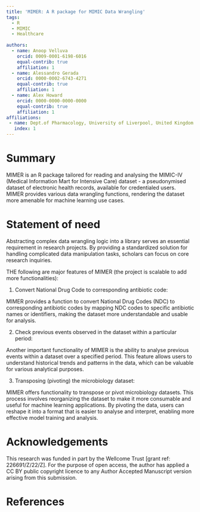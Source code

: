 ```yaml
---
title: 'MIMER: A R package for MIMIC Data Wrangling'
tags:
  - R
  - MIMIC
  - Healthcare
  
authors:
  - name: Anoop Velluva
    orcid: 0009-0001-6198-6016
    equal-contrib: true
    affiliation: 1
  - name: Alessandro Gerada
    orcid: 0000-0002-6743-4271
    equal-contrib: true 
    affiliation: 1
  - name: Alex Howard
    orcid: 0000-0000-0000-0000
    equal-contrib: true
    affiliation: 1
affiliations:
 - name: Dept.of Pharmacology, University of Liverpool, United Kingdom
   index: 1
---
```


# Summary

MIMER is an R package tailored for reading and analysing the MIMIC-IV (Medical Information Mart for Intensive Care) dataset - a pseudonymised dataset of electronic health records, available for credentialed users. MIMER provides various data wrangling functions, rendering the dataset more amenable for machine learning use cases.

# Statement of need

Abstracting complex data wrangling logic into a library serves an essential requirement in research projects. By providing a standardized solution for handling complicated data manipulation tasks, scholars can focus on core research inquiries.


THE following are major features of MIMER (the project is scalable to add more functionalities):

1.  Convert National Drug Code to corresponding antibiotic code:

MIMER provides a function to convert National Drug Codes (NDC) to corresponding antibiotic codes by mapping NDC codes to specific antibiotic names or identifiers, making the dataset more understandable and usable for analysis.

2.  Check previous events observed in the dataset within a particular period:

Another important functionality of MIMER is the ability to analyse previous events within a dataset over a specified period. This feature allows users to understand historical trends and patterns in the data, which can be valuable for various analytical purposes.

3.  Transposing (pivoting) the microbiology dataset:

MIMER offers functionality to transpose or pivot microbiology datasets. This process involves reorganizing the dataset to make it more consumable and useful for machine learning applications. By pivoting the data, users can reshape it into a format that is easier to analyse and interpret, enabling more effective model training and analysis.

# Acknowledgements

This research was funded in part by the Wellcome Trust [grant ref: 226691/Z/22/Z]. For the purpose of open access, the author has applied a CC BY public copyright licence to any Author Accepted Manuscript version arising from this submission. 

# References
